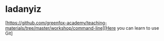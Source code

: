 # ladanyiz
[https://github.com/greenfox-academy/teaching-materials/tree/master/workshop/command-line][Here you can learn to use Git]
